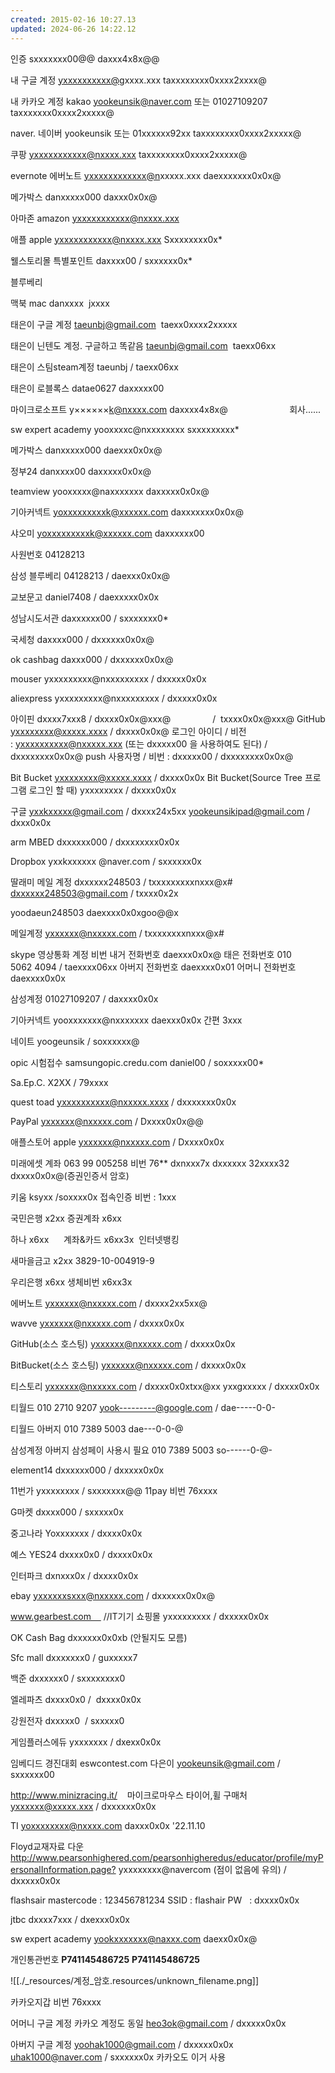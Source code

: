 ```yaml
---
created: 2015-02-16 10:27.13
updated: 2024-06-26 14:22.12
---
```


인증 sxxxxxxx00@@
daxxx4x8x@@

내 구글 계정
[yxxxxxxxxxx@g](mailto:yookeunsik@gmail.com)xxxx.xxx
taxxxxxxxx0xxxx2xxxx@

내 카카오 계정 kakao
[yookeunsik@naver.com](mailto:yookeunsik@naver.com) 또는  01027109207 
taxxxxxxx0xxxx2xxxxx@

naver. 네이버
yookeunsik 또는 01xxxxxx92xx
taxxxxxxxx0xxxx2xxxxx@

쿠팡
[yxxxxxxxxxxx@nxxxx.xxx](mailto:yxxxxxxxxxxx@nxxxx.xxx)
taxxxxxxxx0xxxx2xxxxx@







evernote 에버노트
[yxxxxxxxxxxxx@n](mailto:yookeunsik@naver.com)xxxxx.xxx
daexxxxxxx0x0x@


메가박스
danxxxxx000 daxxx0x0x@

아마존 amazon
yxxxxxxxxxxx@nxxxx.xxx

애플 apple
yxxxxxxxxxxx@nxxxx.xxx
Sxxxxxxxx0x\*

웰스토리몰 특별포인트
daxxxx00 / sxxxxxx0x*

블루베리


맥북 mac
danxxxx
 jxxxx


태은이 구글 계정
[taeunbj@gmail.com](mailto:taeunbj@gmail.com) 
taexx0xxxx2xxxxx

태은이 닌텐도 계정. 구글하고 똑같음
[taeunbj@gmail.com](mailto:taeunbj@gmail.com)  taexx06xx

태은이 스팀steam계정
taeunbj / taexx06xx

태은이 로블록스
datae0627
daxxxxx00

마이크로소프트
y××××××k@nxxxx.com
daxxxx4x8x@                         회사......

sw expert academy
yooxxxxc@nxxxxxxxx
sxxxxxxxxx\*

메가박스
danxxxxx000
daexxx0x0x@

정부24
danxxxx00
daxxxxx0x0x@

teamview
yooxxxxx@naxxxxxxx
daxxxxx0x0x@

기아커넥트
[yoxxxxxxxxxk@xxxxxx.com](mailto:yoxxxxxxxxxk@xxxxxx.com)
daxxxxxxx0x0x@

샤오미
[yoxxxxxxxxxk@xxxxxx.com](mailto:yoxxxxxxxxxk@xxxxxx.com)
daxxxxxx00

사원번호
04128213

삼성 블루베리
04128213 / daexxx0x0x@

교보문고
daniel7408 / daexxxxx0x0x

성남시도서관
daxxxxxx00 / sxxxxxxx0\*

국세청
daxxxx000 / dxxxxxx0x0x@

ok cashbag
daxxx000 / dxxxxxx0x0x@

mouser
yxxxxxxxxx@nxxxxxxxxx / dxxxxx0x0x

aliexpress
yxxxxxxxxx@nxxxxxxxxx / dxxxxx0x0x

아이핀
dxxxx7xxx8 / dxxxx0x0x@xxx@
                /  txxxx0x0x@xxx@
GitHub
[yxxxxxxxx@xxxxx.xxxx](mailto:yxxxxxxxx@xxxxx.xxxx) / dxxxx0x0x@
로그인 아이디 / 비전 : [yxxxxxxxxxx@nxxxxx.xxx](mailto:yxxxxxxxxxx@nxxxxx.xxx) (또는 dxxxxx00 을 사용하여도 된다) / dxxxxxxxx0x0x@
push 사용자명 / 비번 : dxxxxx00 / dxxxxxxxx0x0x@

Bit Bucket
[yxxxxxxxx@xxxxx.xxxx](mailto:yxxxxxxxx@xxxxx.xxxx) / dxxxx0x0x
Bit Bucket(Source Tree 프로그램 로그인 할 때)
yxxxxxxxx / dxxxx0x0x

구글
yxxkxxxxx@gmail.com / dxxxx24x5xx
[yookeunsikipad@gmail.com](mailto:yookeunsikipad@gmail.com) / dxxx0x0x

arm MBED
dxxxxxx000 / dxxxxxxxx0x0x

Dropbox
yxxkxxxxxx @naver.com / sxxxxxx0x

딸래미 메일 계정
dxxxxxx248503 / txxxxxxxxxnxxx@x#
dxxxxxx248503@gmail.com / txxxx0x2x

yoodaeun248503
daexxxx0x0xgoo@@x

메일계정
yxxxxxx@nxxxxx.com / txxxxxxxxnxxx@x#    

skype 영상통화 계정 비번
내거 전화번호 daexxx0x0x@
태은 전화번호 010 5062 4094 / taexxxx06xx
아버지 전화번호 daexxxx0x01
어머니 전화번호 daexxxx0x0x

삼성계정
01027109207 / daxxxx0x0x

기아커넥트
yooxxxxxxx@nxxxxxxx
daexxx0x0x
간편 3xxx

네이트
yoogeunsik / soxxxxxx@

opic 시험접수 samsungopic.credu.com
daniel00 / soxxxxx00\*

Sa.Ep.C.
X2XX / 79xxxx

quest toad
[yxxxxxxxxxx@nxxxxx.xxxx](mailto:yxxxxxxxxxx@nxxxxx.xxxx) / dxxxxxxx0x0x

PayPal
yxxxxxx@nxxxxx.com / Dxxxx0x0x@@

애플스토어 apple
yxxxxxx@nxxxxx.com / Dxxxx0x0x

미래에셋
계좌 063 99 005258 비번 76\*\*
dxnxxx7x
dxxxxxx
32xxxx32
dxxxx0x0x@(증권인증서 암호)

키움
ksyxx /soxxxx0x
접속인증 비번 : 1xxx

국민은행
x2xx
증권계좌 x6xx

하나
x6xx      계좌&카드
x6xx3x  인터넷뱅킹

새마을금고
x2xx
3829-10-004919-9

우리은행
x6xx
생체비번 x6xx3x

에버노트
yxxxxxx@nxxxxx.com / dxxxx2xx5xx@

wavve
yxxxxxx@nxxxxx.com / dxxxx0x0x

GitHub(소스 호스팅)
yxxxxxx@nxxxxx.com / dxxxx0x0x

BitBucket(소스 호스팅)
yxxxxxx@nxxxxx.com / dxxxx0x0x

티스토리
yxxxxxx@nxxxxx.com / dxxxx0x0xtxx@xx
yxxgxxxxx / dxxxx0x0x

티월드
010 2710 9207
yook---------@google.com / dae-----0-0-

티월드 아버지
010 7389 5003
dae---0-0-@

삼성계정 아버지 삼성페이 사용시 필요
010 7389 5003
so------0-@-

element14
dxxxxxx000 / dxxxxx0x0x

11번가
yxxxxxxxx / sxxxxxxx@@
11pay 비번 76xxxx

G마켓
dxxxx000 / sxxxxx0x

중고나라
Yoxxxxxxx / dxxxx0x0x

예스 YES24
dxxxx0x0 / dxxxx0x0x

인터파크
dxnxxx0x / dxxxx0x0x

ebay
[yxxxxxxsxxx@nxxxxx.com](mailto:yxxxxxxsxxx@nxxxxx.com) / dxxxxxx0x0x@

www.gearbest.com     //IT기기 쇼핑몰
yxxxxxxxxx / dxxxxx0x0x

OK Cash Bag
dxxxxxx0x0xb (안될지도 모름)

Sfc mall
dxxxxxxx0 / guxxxxx7

백준
dxxxxxx0 / sxxxxxxxx0

엘레파츠
dxxxx0x0 /  dxxxx0x0x

강원전자
dxxxxx0  / sxxxxx0

게임플러스에듀
yxxxxxxx / dxexx0x0x

임베디드 경진대회
eswcontest.com
다은이 yookeunsik@gmail.com / sxxxxxx00

<http://www.minizracing.it/>    마이크로마우스 타이어,휠 구매처
[yxxxxxx@xxxxx.xxx](mailto:yxxxxxx@xxxxx.xxx) / dxxxxxx0x0x

TI
yoxxxxxxxx@nxxxx.com
daxxx0x0x
'22.11.10

Floyd교재자료 다운
<http://www.pearsonhighered.com/pearsonhigheredus/educator/profile/myPersonalInformation.page?>
yxxxxxxxx@navercom (점이 없음에 유의) / dxxxxx0x0x

flashsair
mastercode : 123456781234
SSID : flashair
PW   : dxxxx0x0x

jtbc
dxxxx7xxx / dxexxx0x0x

sw expert academy
[yookxxxxxxx@naxxx.com](mailto:yookxxxxxxx@naxxx.com)
daexx0x0x@

개인통관번호
**P741145486725**
**P741145486725**

![[./_resources/계정_암호.resources/unknown_filename.png]]


카카오지갑 비번
76xxxx

어머니 구글 계정 카카오 계정도 동일
[heo3ok@gmail.com](mailto:heo3ok@gmail.com) / dxxxxx0x0x

아버지 구글 계정
[yoohak1000@gmail.com](mailto:yoohak1000@gmail.com) / dxxxxx0x0x
[uhak1000@naver.com](mailto:uhak1000@naver.com) / sxxxxxx0x 카카오도 이거 사용
